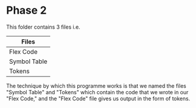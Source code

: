 #
# Phase 2  


This folder contains 3 files i.e.  

| Files        |
|------------  |
| Flex Code    |
| Symbol Table |
| Tokens       |  

The technique by which this programme works is that we named the files "Symbol Table" and "Tokens" which contain the code that we wrote in our "Flex Code," and the "Flex Code" file gives us output in the form of tokens.
